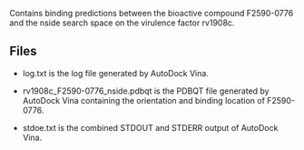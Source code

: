 Contains binding predictions between the bioactive compound F2590-0776 and the nside search space on the virulence factor rv1908c.

## Files

- log.txt is the log file generated by AutoDock Vina.

- rv1908c_F2590-0776_nside.pdbqt is the PDBQT file generated by AutoDock Vina containing the orientation and binding location of F2590-0776.

- stdoe.txt is the combined STDOUT and STDERR output of AutoDock Vina.


